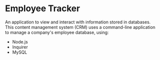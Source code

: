 # Employee Tracker
An application to view and interact with information stored in databases.
This content management system (CRM) uses a command-line application to manage a company's employee database, using:
- Node.js
- Inquirer
- MySQL
